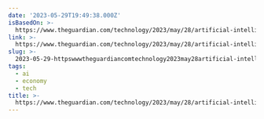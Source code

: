 ```yaml
---
date: '2023-05-29T19:49:38.000Z'
isBasedOn: >-
  https://www.theguardian.com/technology/2023/may/28/artificial-intelligence-doug-rushkoff-tech-billionaires-escape-mode
link: >-
  https://www.theguardian.com/technology/2023/may/28/artificial-intelligence-doug-rushkoff-tech-billionaires-escape-mode
slug: >-
  2023-05-29-httpswwwtheguardiancomtechnology2023may28artificial-intelligence-doug-rushkoff-tech-billionaires-escape-mode
tags:
  - ai
  - economy
  - tech
title: >-
  https://www.theguardian.com/technology/2023/may/28/artificial-intelligence-doug-rushkoff-tech-billionaires-escape-mode
---
```


